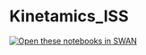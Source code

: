 # Kinetamics_ISS

[<img class="open_in_swan" data-path="basic" alt="Open these notebooks in SWAN" src="https://swanserver.web.cern.ch/swanserver/images/badge_swan_white_150.png">](https://cern.ch/swanserver/cgi-bin/go?projurl=https://github.com/bolaizol/Kinetamics_ISS.git)
